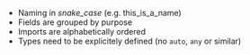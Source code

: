 - Naming in *snake_case* (e.g. this_is_a_name)
- Fields are grouped by purpose
- Imports are alphabetically ordered
- Types need to be explicitely defined (no `auto`, `any` or similar)